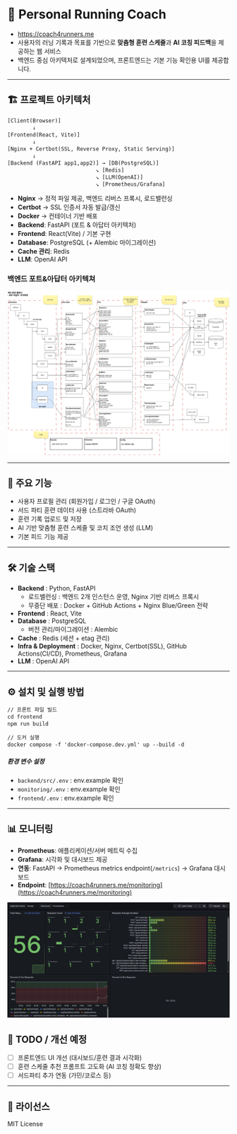 # 🏃 Personal Running Coach

- https://coach4runners.me
- 사용자의 러닝 기록과 목표를 기반으로 **맞춤형 훈련 스케줄**과 **AI 코칭 피드백**을 제공하는 웹 서비스 
- 백엔드 중심 아키텍처로 설계되었으며, 프론트엔드는 기본 기능 확인용 UI를 제공합니다.  

---

## 🏗️ 프로젝트 아키텍처
```
[Client(Browser)]
        ↓
[Frontend(React, Vite)] 
        ↓
[Nginx + Certbot(SSL, Reverse Proxy, Static Serving)]
        ↓
[Backend (FastAPI app1,app2)] → [DB(PostgreSQL)]
                            ↘ [Redis]
                            ↘ [LLM(OpenAI)]
                            ↘ [Prometheus/Grafana]
```  
- **Nginx** → 정적 파일 제공, 백엔드 리버스 프록시,  로드밸런싱
- **Certbot** → SSL 인증서 자동 발급/갱신
- **Docker** → 컨테이너 기반 배포
- **Backend**: FastAPI (포트 & 아답터 아키텍처)
- **Frontend**: React(Vite) / 기본 구현
- **Database**: PostgreSQL (+ Alembic 마이그레이션)
- **Cache 관리**: Redis
- **LLM**: OpenAI API

### 백엔드 포트&아답터 아키텍쳐
![백엔드구조](backend/doc/structure_final.jpg)



---

## 📌 주요 기능
- 사용자 프로필 관리 (회원가입 / 로그인 / 구글 OAuth)
- 서드 파티 훈련 데이터 사용 (스트라바 OAuth)
- 훈련 기록 업로드 및 저장
- AI 기반 맞춤형 훈련 스케줄 및 코치 조언 생성 (LLM)
- 기본 피드 기능 제공
---



## 🛠️ 기술 스택
- **Backend** : Python, FastAPI
  - 로드밸런싱 : 백엔드 2개 인스턴스 운영, Nginx 기반 리버스 프록시
  - 무중단 배포 : Docker + GitHub Actions + Nginx Blue/Green 전략
- **Frontend** : React, Vite
- **Database** : PostgreSQL
  - 버전 관리/마이그레이션 : Alembic
- **Cache** : Redis (세션 + etag 관리)
- **Infra & Deployment** : Docker, Nginx, Certbot(SSL), GitHub Actions(CI/CD),
                        Prometheus, Grafana
- **LLM** : OpenAI API

---

## ⚙️ 설치 및 실행 방법
```
// 프론트 파일 빌드
cd frontend
npm run build

```
```
// 도커 실행
docker compose -f 'docker-compose.dev.yml' up --build -d
```


##### 환경 변수 설정
- `backend/src/.env` : env.example 확인
- `monitoring/.env` : env.example 확인
- `frontend/.env` : env.example 확인

---

## 📊 모니터링
- **Prometheus**: 애플리케이션/서버 메트릭 수집
- **Grafana**: 시각화 및 대시보드 제공
- **연동**: FastAPI → Prometheus metrics endpoint(`/metrics`) → Grafana 대시보드
- **Endpoint**: [https://coach4runners.me/monitoring](https://coach4runners.me/monitoring)

![그라파나 대시보드](backend/doc/grafana_dashboard.png)

## 🚀 TODO / 개선 예정
- [ ] 프론트엔드 UI 개선 (대시보드/훈련 결과 시각화)
- [ ] 훈련 스케줄 추천 프롬프트 고도화 (AI 코칭 정확도 향상)
- [ ] 서드파티 추가 연동 (가민/코로스 등)
---

## 📄 라이선스
MIT License
